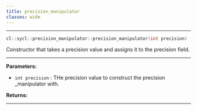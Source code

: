 ```yaml
---
title: precision_manipulator
classes: wide
---
```



---

```cpp
cl::sycl::precision_manipulator::precision_manipulator(int precision)
```


Constructor that takes a precision value and assigns it to the precision field. 


---
**Parameters:**

 - `int precision`
: THe precision value to construct the precision _manipulator with. 

**Returns:** 

---
